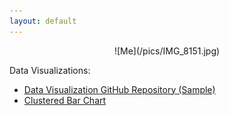 ```yaml
---
layout: default
---
```


<p style="text-align: center;">![Me](/pics/IMG_8151.jpg)</p>

Data Visualizations:

- [Data Visualization GitHub Repository (Sample)](https://github.com/danewertz/SampleDataViz)
- [Clustered Bar Chart](/DataVisualizations/index.md)
